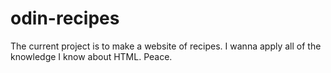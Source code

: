 # odin-recipes
The current project is to make a website of recipes. I wanna apply all of the
knowledge I know about HTML. Peace.